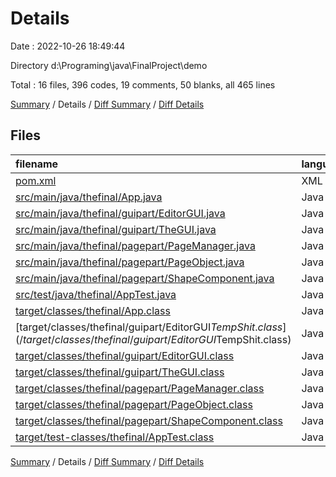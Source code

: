 # Details

Date : 2022-10-26 18:49:44

Directory d:\\Programing\\java\\FinalProject\\demo

Total : 16 files,  396 codes, 19 comments, 50 blanks, all 465 lines

[Summary](results.md) / Details / [Diff Summary](diff.md) / [Diff Details](diff-details.md)

## Files
| filename | language | code | comment | blank | total |
| :--- | :--- | ---: | ---: | ---: | ---: |
| [pom.xml](/pom.xml) | XML | 65 | 4 | 7 | 76 |
| [src/main/java/thefinal/App.java](/src/main/java/thefinal/App.java) | Java | 11 | 4 | 3 | 18 |
| [src/main/java/thefinal/guipart/EditorGUI.java](/src/main/java/thefinal/guipart/EditorGUI.java) | Java | 87 | 1 | 14 | 102 |
| [src/main/java/thefinal/guipart/TheGUI.java](/src/main/java/thefinal/guipart/TheGUI.java) | Java | 58 | 3 | 9 | 70 |
| [src/main/java/thefinal/pagepart/PageManager.java](/src/main/java/thefinal/pagepart/PageManager.java) | Java | 8 | 0 | 5 | 13 |
| [src/main/java/thefinal/pagepart/PageObject.java](/src/main/java/thefinal/pagepart/PageObject.java) | Java | 18 | 0 | 5 | 23 |
| [src/main/java/thefinal/pagepart/ShapeComponent.java](/src/main/java/thefinal/pagepart/ShapeComponent.java) | Java | 9 | 0 | 3 | 12 |
| [src/test/java/thefinal/AppTest.java](/src/test/java/thefinal/AppTest.java) | Java | 11 | 6 | 4 | 21 |
| [target/classes/thefinal/App.class](/target/classes/thefinal/App.class) | Java | 11 | 0 | 0 | 11 |
| [target/classes/thefinal/guipart/EditorGUI$TempShit.class](/target/classes/thefinal/guipart/EditorGUI$TempShit.class) | Java | 13 | 1 | 0 | 14 |
| [target/classes/thefinal/guipart/EditorGUI.class](/target/classes/thefinal/guipart/EditorGUI.class) | Java | 26 | 0 | 0 | 26 |
| [target/classes/thefinal/guipart/TheGUI.class](/target/classes/thefinal/guipart/TheGUI.class) | Java | 35 | 0 | 0 | 35 |
| [target/classes/thefinal/pagepart/PageManager.class](/target/classes/thefinal/pagepart/PageManager.class) | Java | 8 | 0 | 0 | 8 |
| [target/classes/thefinal/pagepart/PageObject.class](/target/classes/thefinal/pagepart/PageObject.class) | Java | 19 | 0 | 0 | 19 |
| [target/classes/thefinal/pagepart/ShapeComponent.class](/target/classes/thefinal/pagepart/ShapeComponent.class) | Java | 6 | 0 | 0 | 6 |
| [target/test-classes/thefinal/AppTest.class](/target/test-classes/thefinal/AppTest.class) | Java | 11 | 0 | 0 | 11 |

[Summary](results.md) / Details / [Diff Summary](diff.md) / [Diff Details](diff-details.md)